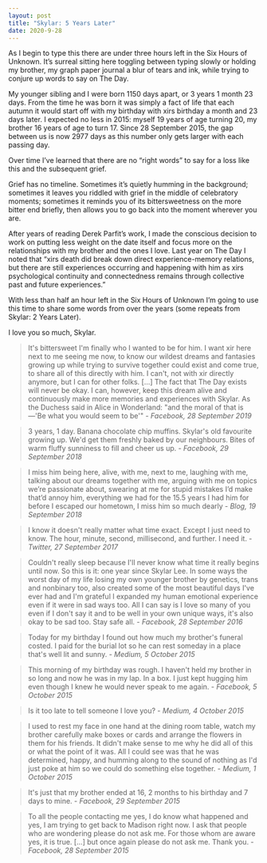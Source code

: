 ```yaml
---
layout: post
title: "Skylar: 5 Years Later"
date: 2020-9-28
---
```


As I begin to type this there are under three hours left in the Six Hours of Unknown. It’s surreal sitting here toggling between typing slowly or holding my brother, my graph paper journal a blur of tears and ink, while trying to conjure up words to say on The Day.

My younger sibling and I were born 1150 days apart, or 3 years 1 month 23 days. From the time he was born it was simply a fact of life that each autumn it would start off with my birthday with xirs birthday a month and 23 days later. I expected no less in 2015: myself 19 years of age turning 20, my brother 16 years of age to turn 17. Since 28 September 2015, the gap between us is now 2977 days as this number only gets larger with each passing day.

Over time I’ve learned that there are no “right words” to say for a loss like this and the subsequent grief.

Grief has no timeline. Sometimes it’s quietly humming in the background; sometimes it leaves you riddled with grief in the middle of celebratory moments; sometimes it reminds you of its bittersweetness on the more bitter end briefly, then allows you to go back into the moment wherever you are.

After years of reading Derek Parfit’s work, I made the conscious decision to work on putting less weight on the date itself and focus more on the relationships with my brother and the ones I love. Last year on The Day I noted that “xirs death did break down direct experience-memory relations, but there are still experiences occurring and happening with him as xirs psychological continuity and connectedness remains through collective past and future experiences.”

With less than half an hour left in the Six Hours of Unknown I’m going to use this time to share some words from over the years (some repeats from Skylar: 2 Years Later).

I love you so much, Skylar.

> It's bittersweet I'm finally who I wanted to be for him. I want xir here next to me seeing me now, to know our wildest dreams and fantasies growing up while trying to survive together could exist and come true, to share all of this directly with him. I can't, not with xir directly anymore, but I can for other folks. [...] The fact that The Day exists will never be okay. I can, however, keep this dream alive and continuously make more memories and experiences with Skylar. As the Duchess said in Alice in Wonderland: "and the moral of that is—'Be what you would seem to be'" - _Facebook, 28 September 2019_

> 3 years, 1 day. Banana chocolate chip muffins. Skylar's old favourite growing up. We'd get them freshly baked by our neighbours. Bites of warm fluffy sunniness to fill and cheer us up. - _Facebook, 29 September 2018_

> I miss him being here, alive, with me, next to me, laughing with me, talking about our dreams together with me, arguing with me on topics we’re passionate about, swearing at me for stupid mistakes I’d make that’d annoy him, everything we had for the 15.5 years I had him for before I escaped our hometown, I miss him so much dearly - _Blog, 19 September 2018_

> I know it doesn't really matter what time exact. Except I just need to know. The hour, minute, second, millisecond, and further. I need it. - _Twitter, 27 September 2017_

> Couldn't really sleep because I'll never know what time it really begins until now. So this is it: one year since Skylar Lee. In some ways the worst day of my life losing my own younger brother by genetics, trans and nonbinary too, also created some of the most beautiful days I've ever had and I'm grateful I expanded my human emotional experience even if it were in sad ways too. All I can say is I love so many of you even if I don't say it and to be well in your own unique ways, it's also okay to be sad too. Stay safe all. - _Facebook, 28 September 2016_

> Today for my birthday I found out how much my brother's funeral costed. I paid for the burial lot so he can rest someday in a place that's well lit and sunny. - _Medium, 5 October 2015_

> This morning of my birthday was rough. I haven't held my brother in so long and now he was in my lap. In a box. I just kept hugging him even though I knew he would never speak to me again. - _Facebook, 5 October 2015_

> Is it too late to tell someone I love you? - _Medium, 4 October 2015_

> I used to rest my face in one hand at the dining room table, watch my brother carefully make boxes or cards and arrange the flowers in them for his friends. It didn't make sense to me why he did all of this or what the point of it was. All I could see was that he was determined, happy, and humming along to the sound of nothing as I'd just poke at him so we could do something else together. - _Medium, 1 October 2015_

> It's just that my brother ended at 16, 2 months to his birthday and 7 days to mine. - _Facebook, 29 September 2015_

> To all the people contacting me yes, I do know what happened and yes, I am trying to get back to Madison right now. I ask that people who are wondering please do not ask me. For those whom are aware yes, it is true. [...] but once again please do not ask me. Thank you. - _Facebook, 28 September 2015_
